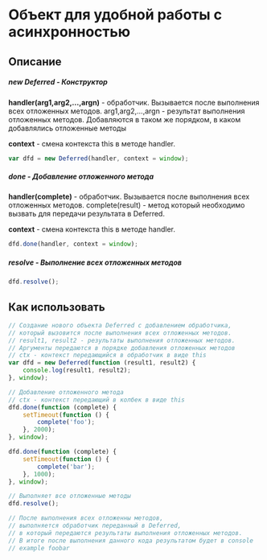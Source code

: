 Объект для удобной работы с асинхронностью
========

Описание
--------

##### new Deferred - Конструктор
**handler(arg1,arg2,...,argn)** - обработчик. Вызывается после выполнения всех отложенных методов.
arg1,arg2,...,argn - результат выполнения отложенных методов. Добавляются в таком же порядком, в каком добавлялись отложенные методы

**context** - смена контекста this в методе handler.
```javascript
var dfd = new Deferred(handler, context = window);
```

##### done - Добавление отложенного метода
**handler(complete)** - обработчик. Вызывается после выполнения всех отложенных методов.
complete(result) - метод который необходимо вызвать для передачи результата в Deferred.

**context** - смена контекста this в методе handler.
```javascript
dfd.done(handler, context = window);
```

##### resolve - Выполнение всех отложенных методов
```javascript
dfd.resolve();
```

Как использовать
--------

```javascript
// Создание нового объекта Deferred с добавлением обработчика,
// который вызовится после выполнения всех отложенных методов.
// result1, result2 - результаты выполнения отложенных методов.
// Аргументы передаются в порядке добавления отложенных методов
// ctx - контекст передающийся в обработчик в виде this
var dfd = new Deferred(function (result1, result2) {
    console.log(result1, result2);
}, window);

// Добавление отложенного метода
// ctx - контекст передающий в колбек в виде this
dfd.done(function (complete) {
    setTimeout(function () {
        complete('foo');
    }, 2000);
}, window);

dfd.done(function (complete) {
    setTimeout(function () {
        complete('bar');
    }, 1000);
}, window);

// Выполняет все отложенные методы
dfd.resolve();

// После выполнения всех отложенны методов,
// выполняется обработчик переданный в Deferred,
// в который передаются результаты выполнения отложенных методов.
// В итоге после выполнения данного кода результатом будет в console
// example foobar
```

